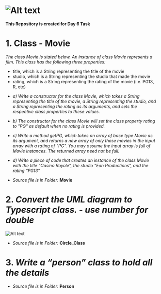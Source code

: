 # ![Alt text](https://miro.medium.com/v2/resize:fit:720/format:webp/1*brNskubmnOlmH7v1BkEStA.png)

**This Repository is created for Day 6 Task**

#  1. Class - Movie

*The class Movie is stated below.*
*An instance of class Movie represents a film.*
*This class has the following three properties:*

- title, which is a String representing the title of the movie
- studio, which is a String representing the studio that made the movie
- rating, which is a String representing the rating of the movie (i.e. PG­13, R, etc)

+ *a) Write a constructor for the class Movie, which takes a String representing the title of the movie, a String representing the studio, and a String representing the rating as its arguments, and sets the respective class properties to these values.*

+ *b) The constructor for the class Movie will set the class property rating to "PG" as default when no rating is provided.*

+ *c) Write a method getPG, which takes an array of base type Movie as its argument, and returns a new array of only those movies in the input array with a rating of "PG". You may assume the input array is full of Movie instances. The returned array need not be full.*

+ *d) Write a piece of code that creates an instance of the class Movie with the title “Casino Royale”, the studio “Eon Productions”, and the rating “PG­13”*

+ *Source file is in Folder:* **Movie**


#   2. *Convert the UML diagram to Typescript class. - use number for double*
![Alt text](https://raw.githubusercontent.com/rvsp/typescript-oops/master/images/ClassDiagram_Circle.png)
     
+ *Source file is in Folder:* **Circle_Class**

#   3. *Write a “person” class to hold all the details*
     
+ *Source file is in Folder:* **Person**